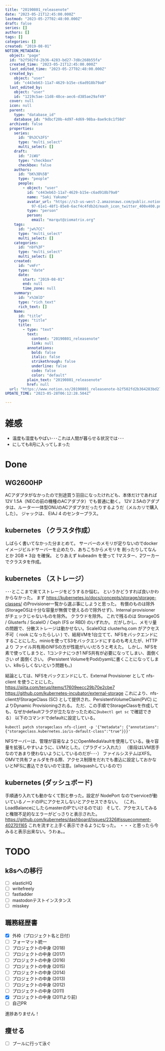 ```yaml
---
title: "20190801_releasenote"
date: "2023-05-21T12:45:00.000Z"
lastmod: "2023-05-27T02:48:00.000Z"
draft: false
series: []
authors: []
tags: []
categories: []
created: "2019-08-01"
NOTION_METADATA:
  object: "page"
  id: "b2f502fd-2b36-4283-bd27-7d8c268b55fa"
  created_time: "2023-05-21T12:45:00.000Z"
  last_edited_time: "2023-05-27T02:48:00.000Z"
  created_by:
    object: "user"
    id: "c443eb63-11a7-4629-b15e-c6ad918b79a0"
  last_edited_by:
    object: "user"
    id: "1219c5ae-11d8-48ce-aec6-d385ae29af49"
  cover: null
  icon: null
  parent:
    type: "database_id"
    database_id: "9dbcf20b-4d97-4d69-98ba-8ae9c8c1f58d"
  archived: false
  properties:
    series:
      id: "B%3C%3FS"
      type: "multi_select"
      multi_select: []
    draft:
      id: "JiWU"
      type: "checkbox"
      checkbox: false
    authors:
      id: "bK%3B%5B"
      type: "people"
      people:
        - object: "user"
          id: "c443eb63-11a7-4629-b15e-c6ad918b79a0"
          name: "Saki Yakumo"
          avatar_url: "https://s3-us-west-2.amazonaws.com/public.notion-static.com/3ad1c4\
            97-61e1-48f1-85e8-6acf4c4fdb2d/maoh_icon_twitter_400x400.png"
          type: "person"
          person:
            email: "marqut@ziomatrix.org"
    tags:
      id: "jw%7CC"
      type: "multi_select"
      multi_select: []
    categories:
      id: "nbY%3F"
      type: "multi_select"
      multi_select: []
    created:
      id: "vmFr"
      type: "date"
      date:
        start: "2019-08-01"
        end: null
        time_zone: null
    summary:
      id: "x%3AlD"
      type: "rich_text"
      rich_text: []
    Name:
      id: "title"
      type: "title"
      title:
        - type: "text"
          text:
            content: "20190801_releasenote"
            link: null
          annotations:
            bold: false
            italic: false
            strikethrough: false
            underline: false
            code: false
            color: "default"
          plain_text: "20190801_releasenote"
          href: null
  url: "https://www.notion.so/20190801_releasenote-b2f502fd2b364283bd277d8c268b55fa"
UPDATE_TIME: "2023-05-28T06:12:28.504Z"

---
```

<link rel="stylesheet" href="https://cdn.jsdelivr.net/npm/katex@0.16.2/dist/katex.min.css" integrity="sha384-bYdxxUwYipFNohQlHt0bjN/LCpueqWz13HufFEV1SUatKs1cm4L6fFgCi1jT643X" crossorigin="anonymous">


# 雑感

- 温度も湿度もやばい･･･これは人間が暮らせる状況では･･･
- にしても8月に入ってしまった

# Done


## WG2600HP


ACアダプタがなかったので別途買う羽目になったけれども、本体だけであれば 12V 1.5A（NECの前の機種のACアダプタ）でも普通に動く。 12V 2.5Aのアダプタは、ルーター一体型ONUのACアダプタだったりするようだ（メルカリで購入した）。 ジャックは、 EIAJ 4 のセンタープラス。


## kubernetes （クラスタ作成）


しばらく書いてなかった分まとめて。 サーバーのメモリが足りないのでdockerイメージビルドサーバーを止めたり、あちこちからメモリを 削ったりしてなんとか 2GB * 3台 を確保。 とりあえず kubeadm を使って 1マスター、2ワーカーでクラスタを作成。


## kubernetes （ストレージ）


･･･とここまで来てストレージをどうするか悩む。 というかどうすれば良いかわからなかった。 まず https://kubernetes.io/docs/concepts/storage/storage-classes/ のProvisioner一覧から選ぶ事にしようと思った。 有償のものは除外 (StorageOSは十分な容量が無償で使えるので除外せず)、Internal provisioner がチェックじゃないものを除外。 クラウドを除外。 これで残るのは StorageOS / Glusterfs / ScaleIO / Ceph (FS or RBD) のいずれか。 だがしかし、メモリ量の問題で、分散ストレージは動かせない。ScaleIOは clusterhq.com がアクセス不可（ rook になったらしい ) で、結局VMを1台立てて、NFSをバックエンドにすることにした。minioを使ってS3をバックエンドにするのも考えたが、HTTPより ファイル共有用のNFSの方が性能がいいだろうと考えた。 しかし、NFSを素で使ってしまうと、1コンテナにつき1 NFS共有が必要になってしまい、面倒くさい of 面倒くさい。 (Persistent VolumeをPodのyamlに書くことになってしまい、k8sらしくないという問題も。)


結論としては、NFSをバックエンドにして、External Provisioner として nfs-client を使うことにした。 https://qiita.com/teruq/items/17609eecc29b70e2cbe7 https://github.com/kubernetes-incubator/external-storage これにより、nfs-clientがStorageClass (SC) として提供され、PersistentVolumeClaim(PVC) によりDynamic Provisioningされる。 ただ、この手順でStorageClassを作成しても、なぜかdefaultフラグが立たなかったために(`kubectl get sc` で確認できる） 以下のコマンドでdefaultに設定している。


```text
kubectl patch storageclass nfs-client -p '{"metadata": {"annotations":{"storageclass.kubernetes.io/is-default-class":"true"}}}'
```


NFSサーバーは、管理が容易なようにOpenMediaVaultを使用している。後々容量を拡張しやすいように、LVMとした。（プラグイン入れた） （普段はLVM苦手なのであまり使わないようにしているのだが･･･） ファイルシステムはXFS。 OMVで共有フォルダを作る際、アクセス制限をだれでも書込に設定しておかないとNFSに書込できないので注意。(allsquashしているので)


## kubernetes (ダッシュボード)


手順通り入れても動かなくて割と参った。設定が NodePort なのでserviceが動いているノードのIPにアクセスしないとアクセスできない。 （これ、LoadBalanceにしたらmasterのIPでいけるのでは） そして、アクセスしてみると権限不足的なエラーがどっさりと表示された。 https://github.com/kubernetes/dashboard/issues/2326#issuecomment-402701165 これを流すと上手く表示できるようになった。 ・・・と思ったら今みると表示出来ない。うわぁ。。


# TODO


## k8sへの移行

- [ ] elasticHQ
- [ ] writefreely
- [ ] fastladder
- [ ] mastodonテストインスタンス
- [ ] misskey

## 職務経歴書

- [x] 外枠（プロジェクト名と日付）
- [ ] フォーマット統一
- [ ] プロジェクトの中身 (2018)
- [ ] プロジェクトの中身 (2017)
- [ ] プロジェクトの中身 (2016)
- [ ] プロジェクトの中身 (2015)
- [ ] プロジェクトの中身 (2014)
- [ ] プロジェクトの中身 (2013)
- [ ] プロジェクトの中身 (2012)
- [ ] プロジェクトの中身 (2011)
- [x] プロジェクトの中身 (2011より前)
- [ ] 自己PR

進捗ありません！


## 痩せる

- [ ] プールに行って泳ぐ
